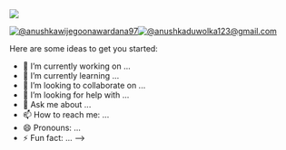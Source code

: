 
<img src="https://chi01pap002files.storage.live.com/y4mWECp7no1nB4quyKu4qCz-RaNDidwklLFIDdm9xdcBytdOL7c2aVslW3CB_VN89NzVHzkyvCxpUDLh_JfvjpwWi-k9vPAbxBSDSvZzujWb2cQvF1l1BdF63aluOkjeNRar_K7XT9mc8kaZx8ZIAqeaUbrUXg6odjaZZwpJOECLIsoRQHTA1SNgG9IUVCv6q-V_Z8g7uer49N6TCIBolxs-mbfGbBnkqWe_Z-t53ytqSc?encodeFailures=1&width=1920&height=6400">

<br>

[![@anushkawijegoonawardana97](https://img.icons8.com/fluency/48/000000/linkedin.png "@anushkawijegoonawardana97")](https://www.linkedin.com/in/ernesto-smith-jr-10885899/)[![@anushkaduwolka123@gmail.com](https://img.icons8.com/fluency/48/000000/apple-mail.png "ernesto.smithjr@outlook.com" )](ernesto.smithjr@outlook.com)


Here are some ideas to get you started:

- 🔭 I’m currently working on ...
- 🌱 I’m currently learning ...
- 👯 I’m looking to collaborate on ...
- 🤔 I’m looking for help with ...
- 💬 Ask me about ...
- 📫 How to reach me: ...
- 😄 Pronouns: ...
- ⚡ Fun fact: ...
-->
